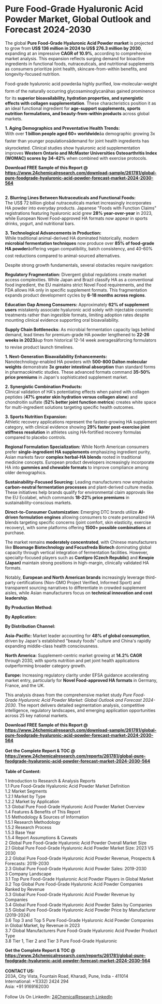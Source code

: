 <h1>Pure Food-Grade Hyaluronic Acid Powder Market, Global Outlook and Forecast 2024-2030</h1><p>The global <strong>Pure Food-Grade Hyaluronic Acid Powder market</strong> is projected to grow from <strong>US$ 136 million in 2024 to US$ 276.3 million by 2030</strong>, expanding at an impressive <strong>CAGR of 10.9%</strong>, according to comprehensive market analysis. This expansion reflects surging demand for bioactive ingredients in functional foods, nutraceuticals, and nutritional supplements as consumers prioritize joint health, skincare-from-within benefits, and longevity-focused nutrition.</p><p>Food-grade hyaluronic acid powderâa highly purified, low-molecular-weight form of the naturally occurring glycosaminoglycanâhas gained prominence for its <strong>superior bioavailability, hydration properties, and synergistic effects with collagen supplementation</strong>. These characteristics position it as an ideal functional ingredient for <strong>age-support supplements, sports nutrition formulations, and beauty-from-within products</strong> across global markets.</p><p><strong>1. Aging Demographics and Preventative Health Trends:</strong><br>
With over <strong>1 billion people aged 60+ worldwide</strong>âa demographic growing 3x faster than younger populationsâdemand for joint health ingredients has skyrocketed. Clinical studies show hyaluronic acid supplementation improves <strong>Western Ontario and McMaster Universities Osteoarthritis Index (WOMAC) scores by 34-42%</strong> when combined with exercise protocols.</p><div><b>Download FREE Sample of this Report @ 
            <a href="https://www.24chemicalresearch.com/download-sample/261781/global-pure-foodgrade-hyaluronic-acid-powder-forecast-market-2024-2030-564">
            https://www.24chemicalresearch.com/download-sample/261781/global-pure-foodgrade-hyaluronic-acid-powder-forecast-market-2024-2030-564</a></b></div><br><p><strong>2. Blurring Lines Between Nutraceuticals and Functional Foods:</strong><br>
The US$ 72 billion global nutraceuticals market increasingly incorporates HA powder into everyday products. Japanese "Foods with Function Claims" registrations featuring hyaluronic acid grew <strong>28% year-over-year</strong> in 2023, while European Novel Food-approved HA formats now appear in sports drinks, yogurt, and nutritional bars.</p><p><strong>3. Technological Advancements in Production:</strong><br>
While traditional animal-derived HA dominated historically, modern <strong>microbial fermentation techniques</strong> now produce over <strong>85% of food-grade HA powder</strong>âoffering vegan compatibility, batch consistency, and 40-60% cost reductions compared to animal-sourced alternatives.</p><p>Despite strong growth fundamentals, several obstacles require navigation:</p><p><strong>Regulatory Fragmentation:</strong> Divergent global regulations create market access complexities. While Japan and Brazil classify HA as a conventional food ingredient, the EU maintains strict Novel Food requirements, and the FDA allows HA only in specific supplement formats. This fragmentation expands product development cycles by <strong>6-18 months across regions</strong>.</p><p><strong>Education Gap Among Consumers:</strong> Approximately <strong>62% of supplement users</strong> mistakenly associate hyaluronic acid solely with injectable cosmetic treatments rather than ingestible formats, limiting adoption rates despite mounting clinical evidence supporting oral bioavailability.</p><p><strong>Supply Chain Bottlenecks:</strong> As microbial fermentation capacity lags behind demand, lead times for premium-grade HA powder lengthened to <strong>22-26 weeks in 2023</strong>âup from historical 12-14 week averagesâforcing formulators to revise product launch timelines.</p><p><strong>1. Next-Generation Bioavailability Enhancements:</strong><br>
Nanotechnology-enabled HA powders with <strong>500-800 Dalton molecular weights</strong> demonstrate <strong>3x greater intestinal absorption</strong> than standard forms in pharmacokinetic studies. These advanced formats command <strong>35-50% price premiums</strong> in Japan's sophisticated supplement market.</p><p><strong>2. Synergistic Combination Products:</strong><br>
Clinical validation of HA's potentiating effects when paired with collagen peptides (<strong>47% greater skin hydration versus collagen alone</strong>) and chondroitin sulfate (<strong>52% better joint function metrics</strong>) creates white space for multi-ingredient solutions targeting specific health outcomes.</p><p><strong>3. Sports Nutrition Expansion:</strong><br>
Athletic recovery applications represent the fastest-growing HA supplement category, with clinical evidence showing <strong>29% faster post-exercise joint stiffness resolution</strong> in athletes using HA-fortified recovery formulas compared to placebo controls.</p><p><strong>Regional Formulation Specialization:</strong> While North American consumers prefer <strong>single-ingredient HA supplements</strong> emphasizing ingredient purity, Asian markets favor <strong>complex herbal-HA blends</strong> rooted in traditional medicine concepts. European product developers increasingly incorporate HA into <strong>gummies and chewable formats</strong> to improve compliance among older demographics.</p><p><strong>Sustainability-Focused Sourcing:</strong> Leading manufacturers now emphasize <strong>carbon-neutral fermentation processes</strong> and plant-derived culture media. These initiatives help brands qualify for environmental claim approvals like the EU Ecolabel, which commands <strong>18-22% price premiums</strong> in sustainability-conscious markets.</p><p><strong>Direct-to-Consumer Customization:</strong> Emerging DTC brands utilize <strong>AI-driven formulation engines</strong> allowing consumers to create personalized HA blends targeting specific concerns (joint comfort, skin elasticity, exercise recovery), with some platforms offering <strong>1500+ possible combinations</strong> at purchase.</p><p>The market remains <strong>moderately concentrated</strong>, with Chinese manufacturers like <strong>Bloomage Biotechnology and Focusfreda Biotech</strong> dominating global capacity through vertical integration of fermentation facilities. However, specialty-focused players such as <strong>Contipro (Czech Republic)</strong> and <strong>Kewpie (Japan)</strong> maintain strong positions in high-margin, clinically validated HA formats.</p><p>Notably, <strong>European and North American brands</strong> increasingly leverage third-party certifications (Non-GMO Project Verified, Informed Sport) and transparent sourcing narratives to differentiate in crowded supplement aisles, while Asian manufacturers focus on <strong>technical innovation and cost leadership</strong>.</p><p><strong>By Production Method:</strong></p><p><strong>By Application:</strong></p><p><strong>By Distribution Channel:</strong></p><p><strong>Asia-Pacific:</strong> Market leader accounting for <strong>48% of global consumption</strong>, driven by Japan's established "beauty foods" culture and China's rapidly expanding middle-class health consciousness.</p><p><strong>North America:</strong> Supplement-centric market growing at <strong>14.2% CAGR</strong> through 2030, with sports nutrition and pet joint health applications outperforming broader category growth.</p><p><strong>Europe:</strong> Increasing regulatory clarity under EFSA guidance accelerating market entry, particularly for <strong>Novel Food-approved HA formats</strong> in Germany, France, and the UK.</p><p>This analysis draws from the comprehensive market study <em>Pure Food-Grade Hyaluronic Acid Powder Market: Global Outlook and Forecast 2024-2030</em>. The report delivers detailed segmentation analysis, competitive intelligence, regulatory landscapes, and emerging application opportunities across 25 key national markets.</p><div><b>Download FREE Sample of this Report @ 
            <a href="https://www.24chemicalresearch.com/download-sample/261781/global-pure-foodgrade-hyaluronic-acid-powder-forecast-market-2024-2030-564">
            https://www.24chemicalresearch.com/download-sample/261781/global-pure-foodgrade-hyaluronic-acid-powder-forecast-market-2024-2030-564</a></b></div><br><div><b>Get the Complete Report & TOC @ 
            <a href="https://www.24chemicalresearch.com/reports/261781/global-pure-foodgrade-hyaluronic-acid-powder-forecast-market-2024-2030-564">
            https://www.24chemicalresearch.com/reports/261781/global-pure-foodgrade-hyaluronic-acid-powder-forecast-market-2024-2030-564</a></b></div><br>
            <b>Table of Content:</b><p>1 Introduction to Research & Analysis Reports<br />
    1.1 Pure Food-Grade Hyaluronic Acid Powder Market Definition<br />
    1.2 Market Segments<br />
        1.2.1 Market by Type<br />
        1.2.2 Market by Application<br />
    1.3 Global Pure Food-Grade Hyaluronic Acid Powder Market Overview<br />
    1.4 Features & Benefits of This Report<br />
    1.5 Methodology & Sources of Information<br />
        1.5.1 Research Methodology<br />
        1.5.2 Research Process<br />
        1.5.3 Base Year<br />
        1.5.4 Report Assumptions & Caveats<br />
2 Global Pure Food-Grade Hyaluronic Acid Powder Overall Market Size<br />
    2.1 Global Pure Food-Grade Hyaluronic Acid Powder Market Size: 2023 VS 2030<br />
    2.2 Global Pure Food-Grade Hyaluronic Acid Powder Revenue, Prospects & Forecasts: 2019-2030<br />
    2.3 Global Pure Food-Grade Hyaluronic Acid Powder Sales: 2019-2030<br />
3 Company Landscape<br />
    3.1 Top Pure Food-Grade Hyaluronic Acid Powder Players in Global Market<br />
    3.2 Top Global Pure Food-Grade Hyaluronic Acid Powder Companies Ranked by Revenue<br />
    3.3 Global Pure Food-Grade Hyaluronic Acid Powder Revenue by Companies<br />
    3.4 Global Pure Food-Grade Hyaluronic Acid Powder Sales by Companies<br />
    3.5 Global Pure Food-Grade Hyaluronic Acid Powder Price by Manufacturer (2019-2024)<br />
    3.6 Top 3 and Top 5 Pure Food-Grade Hyaluronic Acid Powder Companies in Global Market, by Revenue in 2023<br />
    3.7 Global Manufacturers Pure Food-Grade Hyaluronic Acid Powder Product Type<br />
    3.8 Tier 1, Tier 2 and Tier 3 Pure Food-Grade Hyaluronic </p><div><b>Get the Complete Report & TOC @ 
            <a href="https://www.24chemicalresearch.com/reports/261781/global-pure-foodgrade-hyaluronic-acid-powder-forecast-market-2024-2030-564">
            https://www.24chemicalresearch.com/reports/261781/global-pure-foodgrade-hyaluronic-acid-powder-forecast-market-2024-2030-564</a></b></div><br><b>CONTACT US:</b><br>
            203A, City Vista, Fountain Road, Kharadi, Pune, India - 411014<br>
            International: +1(332) 2424 294<br>
            Asia: +91 9169162030 <br><br>
            Follow Us On LinkedIn: <a href="https://www.linkedin.com/company/24chemicalresearch/">24ChemicalResearch LinkedIn</a>
